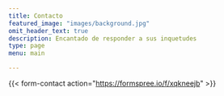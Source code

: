 ```yaml
---
title: Contacto
featured_image: "images/background.jpg"
omit_header_text: true
description: Encantado de responder a sus inquetudes
type: page
menu: main

---
```


{{< form-contact action="https://formspree.io/f/xqkneejb"  >}}
